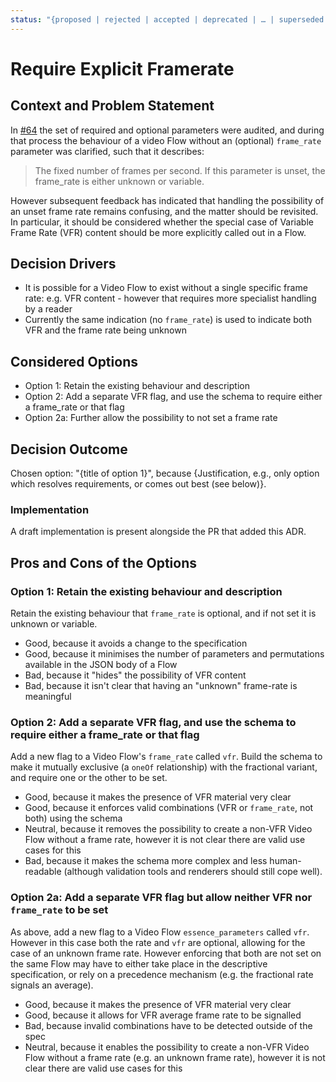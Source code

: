 ```yaml
---
status: "{proposed | rejected | accepted | deprecated | … | superseded by [ADR-0005](0005-example.md)}"
---
```

# Require Explicit Framerate

## Context and Problem Statement

In [#64](https://github.com/bbc/tams/pull/64) the set of required and optional parameters were audited, and during that process the behaviour of a video Flow without an (optional) `frame_rate` parameter was clarified, such that it describes:

> The fixed number of frames per second.
> If this parameter is unset, the frame_rate is either unknown or variable.

However subsequent feedback has indicated that handling the possibility of an unset frame rate remains confusing, and the matter should be revisited.
In particular, it should be considered whether the special case of Variable Frame Rate (VFR) content should be more explicitly called out in a Flow.

## Decision Drivers

* It is possible for a Video Flow to exist without a single specific frame rate: e.g. VFR content - however that requires more specialist handling by a reader
* Currently the same indication (no `frame_rate`) is used to indicate both VFR and the frame rate being unknown

## Considered Options

* Option 1: Retain the existing behaviour and description
* Option 2: Add a separate VFR flag, and use the schema to require either a frame_rate or that flag
* Option 2a: Further allow the possibility to not set a frame rate

## Decision Outcome

Chosen option: "{title of option 1}", because
{Justification, e.g., only option which resolves requirements, or comes out best (see below)}.

### Implementation

A draft implementation is present alongside the PR that added this ADR.

## Pros and Cons of the Options

### Option 1: Retain the existing behaviour and description

Retain the existing behaviour that `frame_rate` is optional, and if not set it is unknown or variable.

* Good, because it avoids a change to the specification
* Good, because it minimises the number of parameters and permutations available in the JSON body of a Flow
* Bad, because it "hides" the possibility of VFR content
* Bad, because it isn't clear that having an "unknown" frame-rate is meaningful

### Option 2: Add a separate VFR flag, and use the schema to require either a frame_rate or that flag

Add a new flag to a Video Flow's `frame_rate` called `vfr`.
Build the schema to make it mutually exclusive (a `oneOf` relationship) with the fractional variant, and require one or the other to be set.

* Good, because it makes the presence of VFR material very clear
* Good, because it enforces valid combinations (VFR or `frame_rate`, not both) using the schema
* Neutral, because it removes the possibility to create a non-VFR Video Flow without a frame rate, however it is not clear there are valid use cases for this
* Bad, because it makes the schema more complex and less human-readable (although validation tools and renderers should still cope well).

### Option 2a: Add a separate VFR flag but allow neither VFR nor `frame_rate` to be set

As above, add a new flag to a Video Flow `essence_parameters` called `vfr`.
However in this case both the rate and `vfr` are optional, allowing for the case of an unknown frame rate.
However enforcing that both are not set on the same Flow may have to either take place in the descriptive specification, or rely on a precedence mechanism (e.g. the fractional rate signals an average).

* Good, because it makes the presence of VFR material very clear
* Good, because it allows for VFR average frame rate to be signalled
* Bad, because invalid combinations have to be detected outside of the spec
* Neutral, because it enables the possibility to create a non-VFR Video Flow without a frame rate (e.g. an unknown frame rate), however it is not clear there are valid use cases for this
